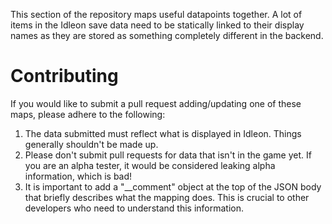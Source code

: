 This section of the repository maps useful datapoints together. A lot of items in the Idleon save data need to be statically linked to their display names as they are stored as something completely different in the backend.

# Contributing
If you would like to submit a pull request adding/updating one of these maps, please adhere to the following:

1. The data submitted must reflect what is displayed in Idleon. Things generally shouldn't be made up.
2. Please don't submit pull requests for data that isn't in the game yet. If you are an alpha tester, it would be considered leaking alpha information, which is bad!
3. It is important to add a "__comment" object at the top of the JSON body that briefly describes what the mapping does. This is crucial to other developers who need to understand this information.